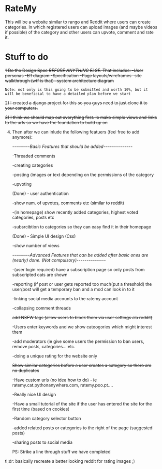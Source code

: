 # RateMy
This will be a website similar to rango and Reddit where users can create categories. In which registered users
can upload images (and maybe videos if possible) of the category and other users can upvote, comment and rate it.

# Stuff to do

<del>1 Do the Design Spec *BEFORE ANYTHING ELSE*. That includes:
    -User personas
    -ER diagram
    -Specification
    -Page layouts/wireframes
    -site walkthrough (wtf is that)
    -system architecture diagram
    
    Note: not only is this going to be submitted and worth 10%, but it will be beneficial to have a detailed plan before we start
   
<del>2) I created a django project for this so you guys need to just clone it to your computers.

<del>3) I think we should map out everything first. Ie make simple views and links to the urls so we have the foundation to build up on</del>

4) Then after we can inlude the following featuers (feel free to add anymore):

      ---------*Basic Features that should be added*---------------
      
      -Threaded comments
      
      -creating categories
      
      -posting (images or text depending on the permissions of the category
      
      -upvoting
      
      (Done) - user authentication
      
      -show num. of upvotes, comments etc (similar to reddit)
      
      -(in homepage) show recently added categories, highest voted categories, posts etc
      
      -subsrcibtion to categories so they can easy find it in their homepage
      
      (Done) - Simple UI design (Css)
      
      -show number of views
      
     
     
      ---------*Advanced Features that can be added after basic ones are (nearly) done. (Not compulsory)*---------------
      
      -(user login required) have a subscription page so only posts from subscripted cats are shown
      
      -reporting (if post or user gets reported too much(put a threshold) the user/post will get a temporary ban and a mod can look in          to it
      
      -linking social media accounts to the ratemy account
      
      -collapsing comment threads
      
      <del>add NSFW tags (allow users to block them via user settings ala reddit)</del>
      
      -Users enter keywords and we show cateogories which might interest them
      
      -add moderators (ie give some users the permission to ban users, remove posts, categories... etc.
      
      -doing a unique rating for the website only
      
      <del>Show similar categories before a user creates a category so there are no duplicates</del>
      
      -Have custom urls (no idea how to do) - ie ratemy.cat.pythonanywhere.com, ratemy.poo.pt....
      
      -Really nice UI design
      
      -Have a small tutorial of the site if the user has entered the site for the first time (based on cookies)
      
      -Random category selector button
      
      -added related posts or categories to the right of the page (suggested posts)
      
      -sharing posts to social media
      
      
      
      PS: Strike a line through stuff we have completed
 
 
 
 tl;dr: basically recreate a better looking reddit for rating images ;)
      
